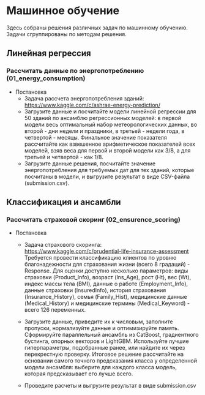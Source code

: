 # Машинное обучение
Здесь собраны решения различных задач по машинному обучению. Задачи сгруппированы по методам решения.
## Линейная регрессия 
### Рассчитать данные по энергопотреблению (01_energy_consumption)
* Постановка
  * Задача рассчета энергопотребления зданий: https://www.kaggle.com/c/ashrae-energy-prediction/
  * Загрузите данные и посчитайте модели линейной регрессии для 50 зданий по ансамблю регрессионных моделей: в первой модели весь оптимальный набор метеорологических данных, во второй - дни недели и праздники, в третьей - недели года, в четвертой - месяцы. Финальное значение показателя рассчитайте как взвешенное арифметическое показателей всех моделей, взяв веса для первой и второй модели как 3/8, а для третьей и четвертой - как 1/8.
  * Загрузите данные решения, посчитайте значение энергопотребления для требуемых дат для тех зданий, которые посчитаны в модели, и выгрузите результат в виде CSV-файла (submission.csv).
## Классификация и ансамбли
### Рассчитать страховой скоринг (02_ensurence_scoring)
* Постановка
  * Задача страхового скоринга: https://www.kaggle.com/c/prudential-life-insurance-assessment
Требуется провести классификацию клиентов по уровню благонадежности для страхования жизни (всего 8 градаций) - Response. Для оценки доступно несколько параметров: виды страховки (Product_Info), возраст (Ins_Age), рост (Ht), вес (Wt), индекс массы тела (BMI), данные о работе (Employment_Info), данные страховки (InsuredInfo), история страхования (Insurance_History), семья (Family_Hist), медицинские данные (Medical_History) и медицинские термины (Medical_Keyword) - всего 126 переменных.

  * Загрузите данные, приведите их к числовым, заполните пропуски, нормализуйте данные и оптимизируйте память.
Сформируйте параллельный ансамбль из CatBoost, градиентного бустинга, опорных векторов и LightGBM. Используйте лучшие гиперпараметры, подобранные ранее, или найдите их через перекрестную проверку. Итоговое решение рассчитайте на основании самого точного предсказания класса у определенной модели ансамбля: выберите для каждого класса модель, которая предсказывает его лучше всего.

  * Проведите расчеты и выгрузите результат в виде submission.csv 
